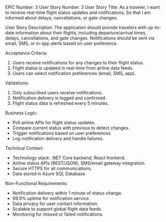 EPIC Number: 3
User Story Number: 3
User Story Title: As a traveler, I want to receive real-time flight status updates and notifications, So that I am informed about delays, cancellations, or gate changes.

User Story Description: The application should provide travelers with up-to-date information about their flights, including departure/arrival times, delays, cancellations, and gate changes. Notifications should be sent via email, SMS, or in-app alerts based on user preference.

Acceptance Criteria:
1. Users receive notifications for any changes to their flight status.
2. Flight status is updated in real-time from airline data feeds.
3. Users can select notification preferences (email, SMS, app).

Validations:
1. Only subscribed users receive notifications.
2. Notification delivery is logged and confirmed.
3. Flight status data is refreshed every 5 minutes.

Business Logic:
- Poll airline APIs for flight status updates.
- Compare current status with previous to detect changes.
- Trigger notifications based on user preferences.
- Log notification delivery and handle failures.

Technical Context:
- Technology stack: .NET Core backend, React frontend.
- Airline status APIs (REST/JSON), SMS/email gateway integration.
- Secure HTTPS for all communications.
- Data stored in Azure SQL Database.

Non-Functional Requirements:
- Notification delivery within 1 minute of status change.
- 99.9% uptime for notification service.
- Data privacy for user contact information.
- Scalable to support global flight data feeds.
- Monitoring for missed or failed notifications.
